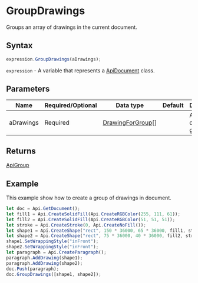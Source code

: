 # GroupDrawings

Groups an array of drawings in the current document.

## Syntax

```javascript
expression.GroupDrawings(aDrawings);
```

`expression` - A variable that represents a [ApiDocument](../ApiDocument.md) class.

## Parameters

| **Name** | **Required/Optional** | **Data type** | **Default** | **Description** |
| ------------- | ------------- | ------------- | ------------- | ------------- |
| aDrawings | Required | [DrawingForGroup](../../Enumeration/DrawingForGroup.md)[] |  | An array of drawings to group. |

## Returns

[ApiGroup](../../ApiGroup/ApiGroup.md)

## Example

This example show how to create a group of drawings in document.

```javascript editor-docx
let doc = Api.GetDocument();
let fill1 = Api.CreateSolidFill(Api.CreateRGBColor(255, 111, 61));
let fill2 = Api.CreateSolidFill(Api.CreateRGBColor(51, 51, 51));
let stroke = Api.CreateStroke(0, Api.CreateNoFill());
let shape1 = Api.CreateShape("rect", 150 * 36000, 65 * 36000, fill1, stroke);
let shape2 = Api.CreateShape("rect", 75 * 36000, 40 * 36000, fill2, stroke);
shape1.SetWrappingStyle("inFront");
shape2.SetWrappingStyle("inFront");
let paragraph = Api.CreateParagraph();
paragraph.AddDrawing(shape1);
paragraph.AddDrawing(shape2);
doc.Push(paragraph);
doc.GroupDrawings([shape1, shape2]);
```
